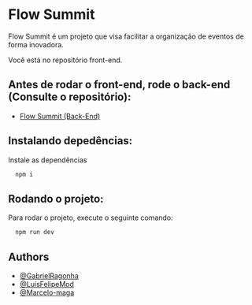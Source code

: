 
# Flow Summit
Flow Summit é um projeto que visa facilitar a organização de eventos de forma inovadora.

Você está no repositório front-end.

## Antes de rodar o front-end, rode o back-end (Consulte o repositório):

 - [Flow Summit (Back-End)](https://github.com/Marcelo-maga/flow-summit-backend)
## Instalando depedências:

Instale as dependências

```bash
  npm i
```


## Rodando o projeto:

Para rodar o projeto, execute o seguinte comando:

```bash
  npm run dev
```


## Authors

- [@GabrielRagonha](https://github.com/GabrielRagonha)
- [@LuisFelipeMod](https://github.com/LuisFelipeMod)
- [@Marcelo-maga](https://github.com/Marcelo-maga)
